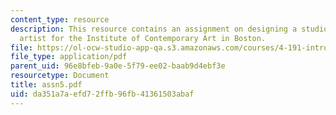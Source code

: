 ```yaml
---
content_type: resource
description: This resource contains an assignment on designing a studio for a visiting
  artist for the Institute of Contemporary Art in Boston.
file: https://ol-ocw-studio-app-qa.s3.amazonaws.com/courses/4-191-introduction-to-integrated-design-fall-2006/da351a7aefd72ffb96fb41361503abaf_assn5.pdf
file_type: application/pdf
parent_uid: 96e8bfeb-9a0e-5f79-ee02-baab9d4ebf3e
resourcetype: Document
title: assn5.pdf
uid: da351a7a-efd7-2ffb-96fb-41361503abaf
---
```

